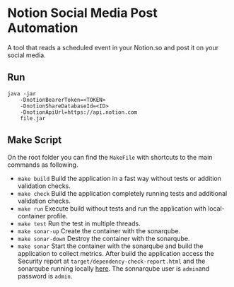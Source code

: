 # Notion Social Media Post Automation
A tool that reads a scheduled event in your Notion.so and post it on your social media.

## Run

``` 
java -jar 
    -DnotionBearerToken=<TOKEN>
    -DnotionShareDatabaseId=<ID> 
    -DnotionApiUrl=https://api.notion.com
    file.jar 
```

## Make Script

On the root folder you can find the `MakeFile` with shortcuts to the main commands as following.

- `make build` Build the application in a fast way without tests or addition validation checks.
- `make check` Build the application completely running tests and additional validation checks.
- `make run` Execute build without tests and run the application with local-container profile.
- `make test` Run the test in multiple threads.
- `make sonar-up` Create the container with the sonarqube.
- `make sonar-down` Destroy the container with the sonarqube.
- `make sonar` Start the container with the sonarqube and build the application to collect metrics. After build the application access the Security report at `target/dependency-check-report.html` and the sonarqube running locally [here](http://127.0.0.1:9000/projects?sort=-analysis_date). The sonnarqube user is `admin`and password is `admin`.